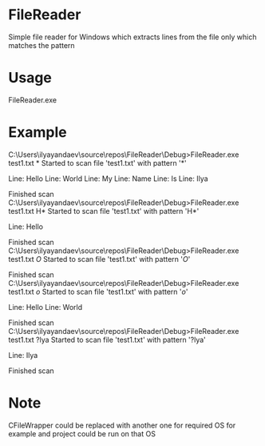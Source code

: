 # FileReader
Simple file reader for Windows which extracts lines from the file only which matches the pattern

# Usage
FileReader.exe <file name> <pattern>

# Example

C:\Users\ilyayandaev\source\repos\FileReader\Debug>FileReader.exe test1.txt *
Started to scan file 'test1.txt' with pattern '*'

Line: Hello
Line: World
Line: My
Line: Name
Line: Is
Line: Ilya

Finished scan
C:\Users\ilyayandaev\source\repos\FileReader\Debug>FileReader.exe test1.txt H*
Started to scan file 'test1.txt' with pattern 'H*'

Line: Hello

Finished scan
C:\Users\ilyayandaev\source\repos\FileReader\Debug>FileReader.exe test1.txt *O*
Started to scan file 'test1.txt' with pattern '*O*'


Finished scan
C:\Users\ilyayandaev\source\repos\FileReader\Debug>FileReader.exe test1.txt *o*
Started to scan file 'test1.txt' with pattern '*o*'

Line: Hello
Line: World

Finished scan
C:\Users\ilyayandaev\source\repos\FileReader\Debug>FileReader.exe test1.txt ?lya
Started to scan file 'test1.txt' with pattern '?lya'

Line: Ilya

Finished scan

# Note
CFileWrapper could be replaced with another one for required OS for example and project could be run on that OS
